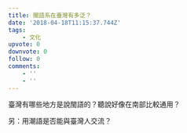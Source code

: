 ```yaml
---
title: 閩語系在臺灣有多泛？
date: '2018-04-18T11:15:37.744Z'
tags:
    - 文化
upvote: 0
downvote: 0
follow: 0
comments:
    - ''
    - ''
---
```


臺灣有哪些地方是說閩語的？聽說好像在南部比較通用？

  

  

  

  

  

  

另：用潮語是否能與臺灣人交流？
